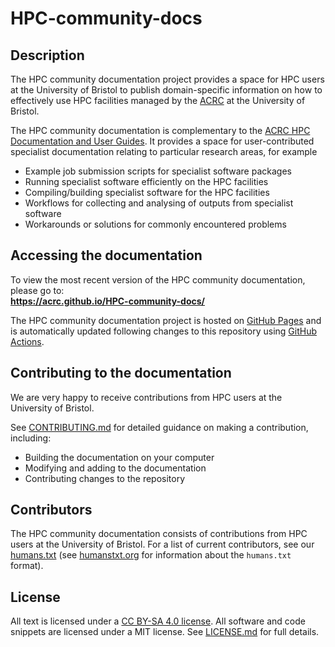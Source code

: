# HPC-community-docs

## Description
The HPC community documentation project provides a space for HPC users at the University of Bristol to publish domain-specific information on how to effectively use HPC facilities managed by the [ACRC][acrc-website] at the University of Bristol.

The HPC community documentation is complementary to the [ACRC HPC Documentation and User Guides][acrc-hpc-user-docs]. 
It provides a space for user-contributed specialist documentation relating to particular research areas, for example

* Example job submission scripts for specialist software packages
* Running specialist software efficiently on the HPC facilities 
* Compiling/building specialist software for the HPC facilities
* Workflows for collecting and analysing of outputs from specialist software
* Workarounds or solutions for commonly encountered problems

## Accessing the documentation
To view the most recent version of the HPC community documentation, please go to:  
**<https://acrc.github.io/HPC-community-docs/>**

The HPC community documentation project is hosted on [GitHub Pages](https://pages.github.com/) and is automatically updated following changes to this repository using [GitHub Actions](https://docs.github.com/en/actions).

## Contributing to the documentation
We are very happy to receive contributions from HPC users at the University of Bristol. 

See [CONTRIBUTING.md](CONTRIBUTING.md) for detailed guidance on making a contribution, including:

* Building the documentation on your computer
* Modifying and adding to the documentation
* Contributing changes to the repository

## Contributors
The HPC community documentation consists of contributions from HPC users at the University of Bristol.
For a list of current contributors, see our [humans.txt](humans.txt) (see [humanstxt.org][humanstxt-website] for information about the `humans.txt` format).  

## License
All text is licensed under a [CC BY-SA 4.0 license][cc-by-sa-4]. 
All software and code snippets are licensed under a MIT license.
See [LICENSE.md](LICENSE.md) for full details.

<!-- REFERENCES -->
[acrc-website]: https://www.bristol.ac.uk/acrc/ "Advanced Computing Research Centre bristol.ac.uk website"
[acrc-hpc-user-docs]: https://www.acrc.bris.ac.uk/protected/hpc-docs/index.html "ACRC HPC Documentation and User Guides"
[humanstxt-website]: https://humanstxt.org "Humans TXT website"
[cc-by-sa-4]: https://creativecommons.org/licenses/by-sa/4.0/ "CC BY-SA 4.0 license"